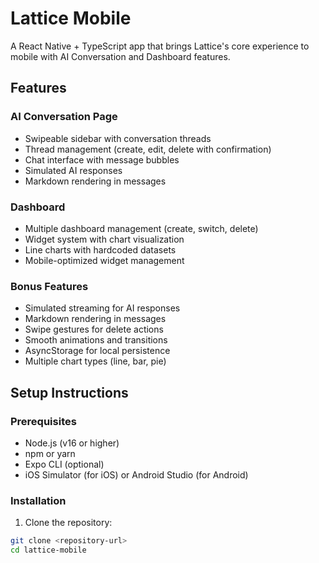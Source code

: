 # Lattice Mobile 

A React Native + TypeScript app that brings Lattice's core experience to mobile with AI Conversation and Dashboard features.

## Features

### AI Conversation Page
- Swipeable sidebar with conversation threads
- Thread management (create, edit, delete with confirmation)
- Chat interface with message bubbles
- Simulated AI responses
- Markdown rendering in messages

### Dashboard
- Multiple dashboard management (create, switch, delete)
- Widget system with chart visualization
- Line charts with hardcoded datasets
- Mobile-optimized widget management

### Bonus Features
- Simulated streaming for AI responses
- Markdown rendering in messages
- Swipe gestures for delete actions
- Smooth animations and transitions
- AsyncStorage for local persistence
- Multiple chart types (line, bar, pie)

## Setup Instructions

### Prerequisites
- Node.js (v16 or higher)
- npm or yarn
- Expo CLI (optional)
- iOS Simulator (for iOS) or Android Studio (for Android)

### Installation
1. Clone the repository:
```bash
git clone <repository-url>
cd lattice-mobile
